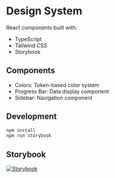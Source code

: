 # Design System

React components built with:
- TypeScript
- Tailwind CSS
- Storybook

## Components
- Colors: Token-based color system
- Progress Bar: Data display component
- Sidebar: Navigation component

## Development
```bash
npm install
npm run storybook
```

## Storybook
[![Storybook](https://cdn.jsdelivr.net/gh/storybookjs/brand@main/badge/badge-storybook.svg)](https://your-chromatic-link.com)
